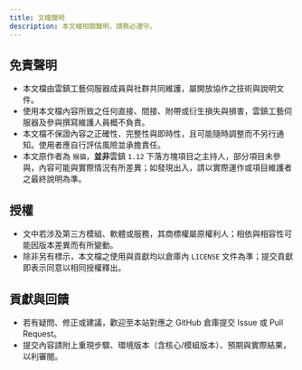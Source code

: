 ```yaml
---
title: 文檔聲明
description: 本文檔相關聲明，請務必遵守。
---
```


## 免責聲明

- 本文檔由雲鎮工藝伺服器成員與社群共同維護，屬開放協作之技術與說明文件。
- 使用本文檔內容所致之任何直接、間接、附帶或衍生損失與損害，雲鎮工藝伺服器及參與撰寫維護人員概不負責。
- 本文檔不保證內容之正確性、完整性與即時性，且可能隨時調整而不另行通知。使用者應自行評估風險並承擔責任。
- 本文原作者為 `猴貓`，**並非**雲鎮 `1.12` 下落方塊項目之主持人，部分項目未參與，內容可能與實際情況有所差異；如發現出入，請以實際運作或項目維護者之最終說明為準。

## 授權

- 文中若涉及第三方模組、軟體或服務，其商標權屬原權利人；相依與相容性可能因版本差異而有所變動。
- 除非另有標示，本文檔之使用與貢獻均以倉庫內 `LICENSE` 文件為準；提交貢獻即表示同意以相同授權釋出。

## 貢獻與回饋

- 若有疑問、修正或建議，歡迎至本站對應之 GitHub 倉庫提交 Issue 或 Pull Request。
- 提交內容請附上重現步驟、環境版本（含核心/模組版本）、預期與實際結果，以利審閱。
